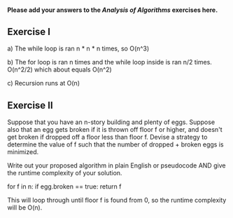 #### Please add your answers to the ***Analysis of  Algorithms*** exercises here.

## Exercise I

a) The while loop is ran n * n * n times, so O(n^3)


b) The for loop is ran n times and the while loop inside is ran n/2 times. O(n^2/2) which about equals O(n^2)


c) Recursion runs at O(n)

## Exercise II
Suppose that you have an n-story building and plenty of eggs. Suppose also that an egg gets broken if it is thrown off floor f or higher, and doesn't get broken if dropped off a floor less than floor f. Devise a strategy to determine the value of f such that the number of dropped + broken eggs is minimized.

Write out your proposed algorithm in plain English or pseudocode AND give the runtime complexity of your solution.

for f in n:
    if egg.broken == true:
        return f

This will loop through until floor f is found from 0, so the runtime complexity will be O(n).